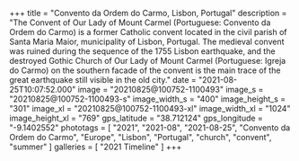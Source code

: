 +++
title = "Convento da Ordem do Carmo, Lisbon, Portugal"
description = "The Convent of Our Lady of Mount Carmel (Portuguese: Convento da Ordem do Carmo) is a former Catholic convent located in the civil parish of Santa Maria Maior, municipality of Lisbon, Portugal. The medieval convent was ruined during the sequence of the 1755 Lisbon earthquake, and the destroyed Gothic Church of Our Lady of Mount Carmel (Portuguese: Igreja do Carmo) on the southern facade of the convent is the main trace of the great earthquake still visible in the old city."
date = "2021-08-25T10:07:52.000"
image = "20210825@100752-1100493"
image_s = "20210825@100752-1100493-s"
image_width_s = "400"
image_height_s = "301"
image_xl = "20210825@100752-1100493-xl"
image_width_xl = "1024"
image_height_xl = "769"
gps_latitude = "38.712124"
gps_longitude = "-9.1402552"
phototags = [ "2021", "2021-08", "2021-08-25", "Convento da Ordem do Carmo", "Europe", "Lisbon", "Portugal", "church", "convent", "summer" ]
galleries = [ "2021 Timeline" ]
+++
